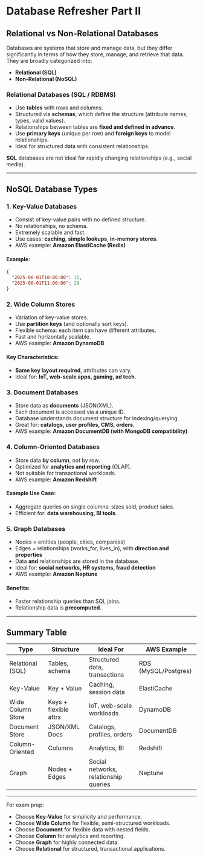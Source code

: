 # Database Refresher Part II

## Relational vs Non-Relational Databases

Databases are systems that store and manage data, but they differ significantly in terms of how they store, manage, and retrieve that data. They are broadly categorized into:

- **Relational (SQL)**
- **Non-Relational (NoSQL)**

### Relational Databases (SQL / RDBMS)

- Use **tables** with rows and columns.
- Structured via **schemas**, which define the structure (attribute names, types, valid values).
- Relationships between tables are **fixed and defined in advance**.
- Use **primary keys** (unique per row) and **foreign keys** to model relationships.
- Ideal for structured data with consistent relationships.

**SQL** databases are not ideal for rapidly changing relationships (e.g., social media).

---

## NoSQL Database Types

### 1. Key-Value Databases

- Consist of key-value pairs with no defined structure.
- No relationships, no schema.
- Extremely scalable and fast.
- Use cases: **caching**, **simple lookups**, **in-memory stores**.
- AWS example: **Amazon ElastiCache (Redis)**

#### Example:

```json
{
  "2025-06-01T10:00:00": 15,
  "2025-06-01T11:00:00": 20
}
```

### 2. Wide Column Stores

- Variation of key-value stores.
- Use **partition keys** (and optionally sort keys).
- Flexible schema: each item can have different attributes.
- Fast and horizontally scalable.
- AWS example: **Amazon DynamoDB**

#### Key Characteristics:

- **Same key layout required**, attributes can vary.
- Ideal for: **IoT, web-scale apps, gaming, ad tech**.

### 3. Document Databases

- Store data as **documents** (JSON/XML).
- Each document is accessed via a unique ID.
- Database understands document structure for indexing/querying.
- Great for: **catalogs, user profiles, CMS, orders**.
- AWS example: **Amazon DocumentDB (with MongoDB compatibility)**

### 4. Column-Oriented Databases

- Store data **by column**, not by row.
- Optimized for **analytics and reporting** (OLAP).
- Not suitable for transactional workloads.
- AWS example: **Amazon Redshift**

#### Example Use Case:

- Aggregate queries on single columns: sizes sold, product sales.
- Efficient for: **data warehousing, BI tools**.

### 5. Graph Databases

- Nodes = entities (people, cities, companies)
- Edges = relationships (works_for, lives_in), with **direction and properties**
- Data **and** relationships are stored in the database.
- Ideal for: **social networks, HR systems, fraud detection**
- AWS example: **Amazon Neptune**

#### Benefits:

- Faster relationship queries than SQL joins.
- Relationship data is **precomputed**.

---

## Summary Table

| Type              | Structure             | Ideal For                             | AWS Example          |
| ----------------- | --------------------- | ------------------------------------- | -------------------- |
| Relational (SQL)  | Tables, schema        | Structured data, transactions         | RDS (MySQL/Postgres) |
| Key-Value         | Key + Value           | Caching, session data                 | ElastiCache          |
| Wide Column Store | Keys + flexible attrs | IoT, web-scale workloads              | DynamoDB             |
| Document Store    | JSON/XML Docs         | Catalogs, profiles, orders            | DocumentDB           |
| Column-Oriented   | Columns               | Analytics, BI                         | Redshift             |
| Graph             | Nodes + Edges         | Social networks, relationship queries | Neptune              |

---

For exam prep:

- Choose **Key-Value** for simplicity and performance.
- Choose **Wide Column** for flexible, semi-structured workloads.
- Choose **Document** for flexible data with nested fields.
- Choose **Column** for analytics and reporting.
- Choose **Graph** for highly connected data.
- Choose **Relational** for structured, transactional applications.
